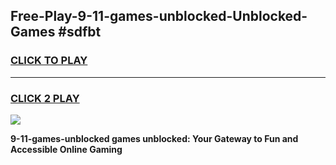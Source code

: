 
## Free-Play-9-11-games-unblocked-Unblocked-Games #sdfbt
<h3>
<a href="https://news.freeplayer.one?title=9-11-games-unblocked&ref=8M">CLICK TO PLAY</a></h3>
<hr>

<h3>
<a href="https://news.freeplayer.one?title=9-11-games-unblocked&ref=8M">CLICK 2 PLAY</a>
  
</h3>

<a href="https://news.freeplayer.one?title=9-11-games-unblocked&ref=8M"><img src="https://clearcache.store/games.png"></a>


**9-11-games-unblocked games unblocked: Your Gateway to Fun and Accessible Online Gaming**
